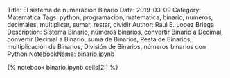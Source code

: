 Title: El sistema de numeración Binario
Date: 2019-03-09
Category: Matematica
Tags: python, programacion, matematica, binario, numeros, decimales, multiplicar, sumar, restar, dividir 
Author: Raul E. Lopez Briega
Description: Sistema Binario, números binarios, convertir Binario a Decimal, convertir Decimal a Binario, suma de Binarios, Resta de Binarios, multiplicación de Binarios, División de Binarios, números binarios con Python
NotebookName: binario.ipynb

{% notebook binario.ipynb cells[2:] %}
